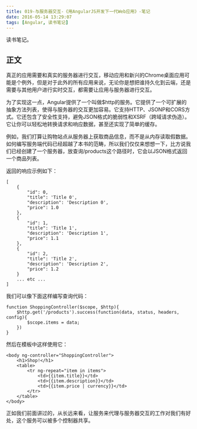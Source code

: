 ```yaml
---
title: 019-与服务器交互-《用AngularJS开发下一代Web应用》-笔记
date: 2016-05-14 13:29:07
tags: [Angular, 读书笔记]
---
```

读书笔记。
<!--more-->

## 正文
真正的应用需要和真实的服务器进行交互，移动应用和新兴的Chrome桌面应用可能是个例外，但是对于此外的所有应用来说，无论你是想把谁持久化到云端，还是需要与其他用户进行实时交互，都需要让应用与服务器进行交互。

为了实现这一点，Angular提供了一个叫做$http的服务。它提供了一个可扩展的抽象方法列表，使得与服务器的交互更加容易。它支持HTTP、JSONP和CORS方式。它还包含了安全性支持，避免JSON格式的脆弱性和XSRF（跨域请求伪造）。它让你可以轻松地转换请求和响应数据，甚至还实现了简单的缓存。

例如，我们打算让购物站点从服务器上获取商品信息，而不是从内存读取假数据。如何编写服务端代码已经超越了本书的范畴，所以我们仅仅来想想一下，比方说我们已经创建了一个服务器，放查询/products这个路径时，它会以JSON格式返回一个商品列表。

返回的响应示例如下：

```
[
	{
		"id": 0,
		"title": 'Title 0',
		"description": 'Description 0',
		"price": 1.0
	},
	{
		"id": 1,
		"title": 'Title 1',
		"description": 'Description 1',
		"price": 1.1
	},
	{
		"id": 2,
		"title": 'Title 2',
		"description": 'Description 2',
		"price": 1.2
	}
	... etc ...
]
```

我们可以像下面这样编写查询代码：

```
function ShoppingController($scope, $http){
	$http.get('/products').success(function(data, status, headers, config){
		$scope.items = data;
	})
}
```

然后在模板中这样使用它：

```
<body ng-controller="ShoppingController">
	<h1>Shop!</h1>
	<table>
		<tr ng-repeat="item in items">
			<td>{{item.title}}</td>
			<td>{{item.description}}</td>
			<td>{{item.price | currency}}</td>
		</tr>
	</table>
</body>
```

正如我们前面讲过的，从长远来看，让服务来代理与服务器交互的工作对我们有好处，这个服务可以被多个控制器共享。
